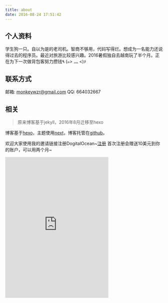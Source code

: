 ```yaml
---
title: about
date: 2016-08-24 17:51:42
---
```


## 个人资料

学生狗一只。自以为是的老司机。智商不够用，代码写得烂。想成为一名能力还说得过去的程序员。最近对旅游比较感兴趣。2016暑假独自去越南玩了半个月。正在为下一次做背包客努力攒钱٩ (๑> 灬 <)۶

## 联系方式

邮箱: monkeywzr@gmail.com
QQ: 664032667

## 相关

>原来博客基于jekyll，2016年8月迁移至hexo

博客基于[hexo](https://hexo.io/)，主题使用[next](http://theme-next.iissnan.com/)，博客托管在[github](https://github.com/monkeyWzr/monkeywzr.github.io)。

欢迎大家使用我的邀请链接注册DogitalOcean~[注册](https://m.do.co/c/89c5fed715bf)
首次注册会赠送10美元到你的账户，可以用两个月~

<iframe frameborder="no" border="0" marginwidth="0" marginheight="0" width=330 height=450 src="http://music.163.com/outchain/player?type=0&id=483798008&auto=1&height=430"></iframe>
